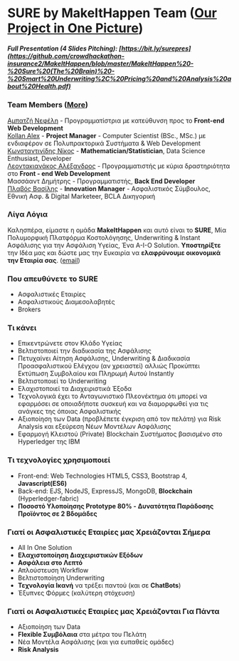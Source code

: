 # SURE by MakeItHappen Team ([Our Project in One Picture](https://docs.google.com/presentation/d/1WcrVfwK0GRU0sEvnCefcksnkX3QAjztL_tYRKeVKWQA/edit#slide=id.g35f391192_04))
##### Full Presentation (4 Slides Pitching): [https://bit.ly/surepres](https://github.com/crowdhackathon-insurance2/MakeItHappen/blob/master/MakeItHappen%20-%20Sure%20(The%20Brain)%20-%20Smart%20Underwriting%2C%20Pricing%20and%20Analysis%20about%20Health.pdf)

### Team Members ([More](https://docs.google.com/presentation/d/1WcrVfwK0GRU0sEvnCefcksnkX3QAjztL_tYRKeVKWQA/edit#slide=id.g35f391192_00))
[Αμπατζή Νεφέλη](https://www.linkedin.com/in/%CE%BD%CE%B5%CF%86%CE%AD%CE%BB%CE%B7-%CE%B1%CE%BC%CF%80%CE%B1%CF%84%CE%B6%CE%AE-5b17b291/) - Προγραμματίστρια με κατεύθυνση προς το **Front-end Web Development** <br />
[Kollan Alex](https://www.linkedin.com/in/alexkollan/) - **Project Manager** - Computer Scientist (BSc., MSc.) με ενδιαφέρον σε Πολυπρακτορικά Συστήματα & Web Development <br />
[Κωνσταντινίδης Νίκος](https://www.linkedin.com/in/nickoskonstant/) - **Mathematician/Statistician**, Data Science Enthusiast, Developer <br />
[Λεοντακιανάκος Αλέξανδρος](https://www.linkedin.com/in/alexandros-leontakianakos/) - Προγραμματιστής με κύρια δραστηριότητα στο **Front - end Web Development** <br />
Μασσάαντ Δημήτρης - Προγραμματιστής, **Back End Developer** <br />
[Πλαβός Βασίλης](https://www.linkedin.com/in/vasilisplavos/) - **Innovation Manager** - Ασφαλιστικός Σύμβουλος, Εθνική Ασφ. & Digital Marketeer, BCLA Δικηγορική <br />

### Λίγα Λόγια
Καλησπέρα, είμαστε η ομάδα **MakeItHappen** και αυτό είναι το **SURE**, Μία Πολυμορφική Πλατφόρμα Κοστολόγησης, Underwriting & Instant Ασφάλισης για την Ασφάλιση Υγείας, Ένα A-I-O Solution. **Υποστηρίξτε** την Ιδέα μας και δώστε μας την Ευκαιρία να **ελαφρύνουμε οικονομικά την Εταιρία σας**. ([email](mailto:vplavos@gmail.com))

### Που απευθύνετε το SURE
- Ασφαλιστικές Εταιρίες
- Ασφαλιστικούς Διαμεσολαβητές
- Brokers

### Τι κάνει
- Επικεντρώνετε στον Κλάδο Υγείας
- Βελτιστοποιεί την διαδικασία της Ασφάλισης
- Πετυχαίνει Αίτηση Ασφάλισης, Underwriting & Διαδικασία  Προασφαλιστικού Ελέγχου (αν χρειαστεί) αλλιώς Προκύπτει Εκτύπωση Συμβολαίου και Πληρωμή Αυτού Instantly
- Βελτιστοποιεί το Underwriting
- Ελαχιστοποιεί τα Διαχειριστικά Έξοδα
- Τεχνολογικά έχει το Ανταγωνιστικό Πλεονέκτημα ότι μπορεί να εφαρμόσει σε οποιαδήποτε συσκευή και να διαμορφωθεί για τις ανάγκες της όποιας Ασφαλιστικής
- Αξιοποίηση των Data (προβλέπετε έγκριση από τον πελάτη) για Risk Analysis και εξεύρεση Νέων Μοντέλων Ασφάλισης
- Εφαρμογή Κλειστού (Private) Blockchain Συστήματος βασισμένο στο Hyperledger της IBM

### Τι τεχνολογίες χρησιμοποιεί
- Front-end: Web Technologies HTML5, CSS3, Bootstrap 4, **Javascript(ES6)**
- Back-end: EJS, NodeJS, ExpressJS, MongoDB, **Blockchain** (Hyperledger-fabric)
- **Ποσοστό Υλοποίησης Prototype 80% - Δυνατότητα Παράδοσης Προϊόντος σε 2 Βδομάδες**

### Γιατί οι Ασφαλιστικές Εταιρίες μας Χρειάζονται Σήμερα
- All In One Solution
- **Ελαχιστοποίηση Διαχειριστικών Εξόδων**
- **Ασφάλεια στο Λεπτό**
- Απλούστευση Workflow
- Βελτιστοποίηση Underwriting
- **Τεχνολογία Ικανή** να τρέξει παντού (και σε **ChatBots**)
- Έξυπνες Φόρμες (καλύτερη στόχευση)

### Γιατί οι Ασφαλιστικές Εταιρίες μας Χρειάζονται Για Πάντα
- Αξιοποίηση των Data
- **Flexible Συμβόλαια** στα μέτρα του Πελάτη
- Νέα Μοντέλα Ασφάλισης (και για ευπαθείς ομάδες)
- **Risk Analysis**
